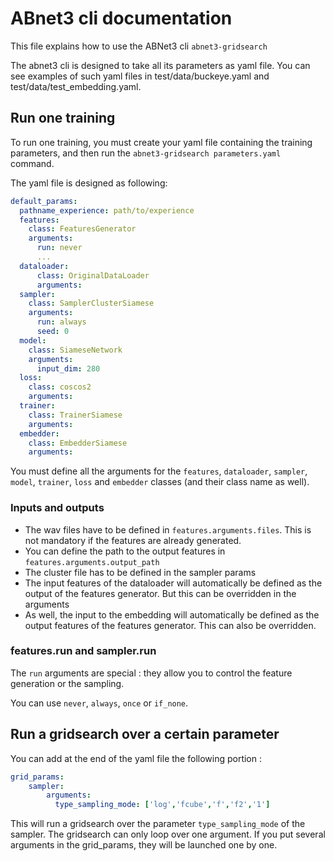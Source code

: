 # ABnet3 cli documentation

This file explains how to use the ABNet3 cli `abnet3-gridsearch`

The abnet3 cli is designed to take all its parameters as yaml file.
You can see examples of such yaml files in test/data/buckeye.yaml and
test/data/test_embedding.yaml.

## Run one training

To run one training, you must create your yaml file containing the training
parameters, and then run the `abnet3-gridsearch parameters.yaml` command.

The yaml file is designed as following:

```yaml
default_params:
  pathname_experience: path/to/experience
  features:
    class: FeaturesGenerator
    arguments:
      run: never
      ...
  dataloader:
      class: OriginalDataLoader
      arguments:
  sampler:
    class: SamplerClusterSiamese
    arguments:
      run: always
      seed: 0
  model:
    class: SiameseNetwork
    arguments:
      input_dim: 280
  loss:
    class: coscos2
    arguments:
  trainer:
    class: TrainerSiamese
    arguments:
  embedder:
    class: EmbedderSiamese
    arguments:
```

You must define all the arguments for the `features`, `dataloader`, `sampler`,
`model`, `trainer`, `loss` and `embedder` classes (and their class name as
well).

### Inputs and outputs

- The wav files have to be defined in `features.arguments.files`. This is
not mandatory if the features are already generated.
- You can define the path to the output features
in `features.arguments.output_path`
- The cluster file has to be defined in the sampler params
- The input features of the dataloader will automatically be defined
as the output of the features generator. But this can be overridden in the
arguments
- As well, the input to the embedding will automatically be defined as the output
features of the features generator. This can also be overridden.


### features.run and sampler.run

The `run` arguments are special : they allow you to control the feature
generation or the sampling.

You can use `never`, `always`, `once` or `if_none`.

## Run a gridsearch over a certain parameter

You can add at the end of the yaml file the following portion :

```yaml
grid_params:
    sampler:
        arguments:
          type_sampling_mode: ['log','fcube','f','f2','1']
```

This will run a gridsearch over the parameter `type_sampling_mode` of the
sampler.
The gridsearch can only loop over one argument. If you put several arguments
in the grid_params, they will be launched one by one.

